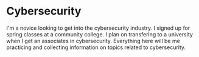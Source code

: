 # Cybersecurity

I'm a novice looking to get into the cybersecurity industry. I signed up for spring classes at a community college. I plan on transfering to a university when I get an associates in cybersecurity. 
Everything here will be me practicing and collecting information on topics related to cybersecurity.
